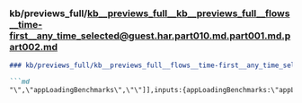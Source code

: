 ### kb/previews_full/kb__previews_full__kb__previews_full__flows__time-first__any_time_selected@guest.har.part010.md.part001.md.part002.md

```md
### kb/previews_full/kb__previews_full__flows__time-first__any_time_selected@guest.har.part010.md.part001.md (part 002)

```md
"\",\"appLoadingBenchmarks\",\"\"]],inputs:{appLoadingBenchmarks:\"appLoadingBenchmarks\",dataSou
```

```

```
